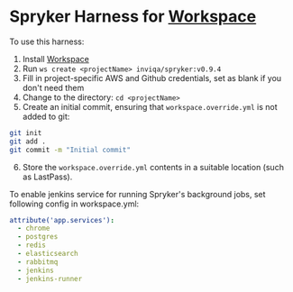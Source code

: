 # Spryker Harness for [Workspace]

To use this harness:

1. Install [Workspace]
2. Run `ws create <projectName> inviqa/spryker:v0.9.4`
3. Fill in project-specific AWS and Github credentials, set as blank if you don't need them
4. Change to the <projectName> directory: `cd <projectName>`
5. Create an initial commit, ensuring that `workspace.override.yml` is not added to git:
```bash
git init
git add .
git commit -m "Initial commit"
```
6. Store the `workspace.override.yml` contents in a suitable location (such as LastPass).

To enable jenkins service for running Spryker's background jobs, set following config in workspace.yml:
```yaml
attribute('app.services'):
  - chrome
  - postgres
  - redis
  - elasticsearch
  - rabbitmq
  - jenkins
  - jenkins-runner
``` 

[Workspace]: https://github.com/my127/workspace
